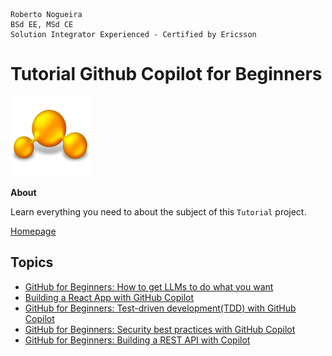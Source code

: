 ```
Roberto Nogueira  
BSd EE, MSd CE
Solution Integrator Experienced - Certified by Ericsson
```
# Tutorial Github Copilot for Beginners

![tutorial image](images/tutorial.png)

**About**

Learn everything you need to about the subject of this `Tutorial` project.

[Homepage](https://github.blog/tag/github-for-beginners/)

## Topics

- [GitHub for Beginners: How to get LLMs to do what you want](https://github.blog/ai-and-ml/github-copilot/github-for-beginners-how-to-get-llms-to-do-what-you-want/)
- [Building a React App with GitHub Copilot]()
- [GitHub for Beginners: Test-driven development(TDD) with GitHub Copilot]()
- [GitHub for Beginners: Security best practices with GitHub Copilot]()
- [GitHub for Beginners: Building a REST API with Copilot]()

